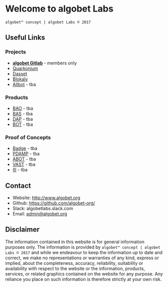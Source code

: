 # Welcome to algobet Labs
`algobet™ concept | algobet Labs © 2017`

## Useful Links

### Projects
* [**algobet Gitlab**](http://code.algobet.org) - members only
* [Quarkonium](http://www.quarkonium.org)
* [Dasset](http://www.dasset.trade)
* [Blokaly](http://www.blokaly.com)
* [Allbot]() - tba

### Products
* [BAO]() - tba
* [BAS]() - tba
* [DAP]() - tba
* [BOT]() - tba

### Proof of Concepts
* [Badge]() - tba
* [PDAMP]() - tba
* [ABOT]() - tba
* [VAST]() - tba
* [III]() - tba


## Contact

- Website: http://www.algobet.org
- Github: https://github.com/algobet-org/
- Slack: algobetlabs.slack.com
- Email: admin@algobet.org


## Disclaimer

The information contained in this website is for general information purposes only. The information is provided by `algobet™ concept | algobet Labs © 2017` and while we endeavour to keep the information up to date and correct, we make no representations or warranties of any kind, express or implied, about the completeness, accuracy, reliability, suitability or availability with respect to the website or the information, products, services, or related graphics contained on the website for any purpose. Any reliance you place on such information is therefore strictly at your own risk.

